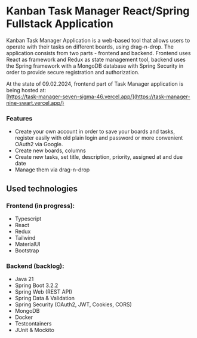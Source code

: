 # Kanban Task Manager React/Spring Fullstack Application
Kanban Task Manager Application is a web-based tool that allows users to operate with their tasks on different boards, using drag-n-drop. 
The application consists from two parts - frontend and backend. Frontend uses React as framework and Redux as state management tool, backend uses the Spring framework with a MongoDB database
with Spring Security in order to provide secure registration and authorization. 

At the state of 09.02.2024, frontend part of Task Manager application is being hosted at:  
[https://task-manager-seven-sigma-46.vercel.app/](https://task-manager-nine-swart.vercel.app/)

### Features
- Create your own account in order to save your boards and tasks, register easily with old plain login and password or more convenient OAuth2 via Google.
- Create new boards, columns
- Create new tasks, set title, description, priority, assigned at and due date
- Manage them via drag-n-drop

## Used technologies

### Frontend (in progress):
- Typescript
- React
- Redux
- Tailwind
- MaterialUI
- Bootstrap

### Backend (backlog):
- Java 21
- Spring Boot 3.2.2
- Spring Web (REST API)
- Spring Data & Validation
- Spring Security (OAuth2, JWT, Cookies, CORS)
- MongoDB
- Docker
- Testcontainers
- JUnit & Mockito
